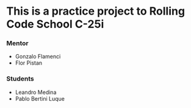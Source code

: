 # This is a practice project to Rolling Code School C-25i

### Mentor
- Gonzalo Flamenci
- Flor Pistan
### Students
- Leandro Medina
- Pablo Bertini Luque


